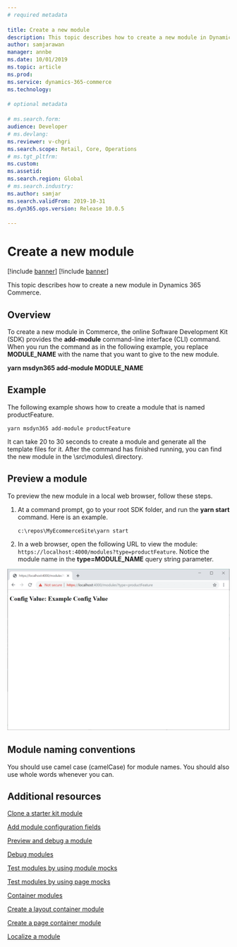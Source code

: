 ```yaml
---
# required metadata

title: Create a new module
description: This topic describes how to create a new module in Dynamics 365 Commerce.
author: samjarawan
manager: annbe
ms.date: 10/01/2019
ms.topic: article
ms.prod: 
ms.service: dynamics-365-commerce
ms.technology: 

# optional metadata

# ms.search.form: 
audience: Developer
# ms.devlang: 
ms.reviewer: v-chgri
ms.search.scope: Retail, Core, Operations
# ms.tgt_pltfrm: 
ms.custom: 
ms.assetid: 
ms.search.region: Global
# ms.search.industry: 
ms.author: samjar
ms.search.validFrom: 2019-10-31
ms.dyn365.ops.version: Release 10.0.5

---
```

# Create a new module

[!include [banner](../includes/preview-banner.md)]
[!include [banner](../includes/banner.md)]

This topic describes how to create a new module in Dynamics 365 Commerce.

## Overview

To create a new module in Commerce, the online Software Development Kit (SDK) provides the **add-module** command-line interface (CLI) command. When you run the command as in the following example, you replace **MODULE\_NAME** with the name that you want to give to the new module. 

**yarn msdyn365 add-module MODULE\_NAME**

## Example

The following example shows how to create a module that is named productFeature.

```
yarn msdyn365 add-module productFeature
```

It can take 20 to 30 seconds to create a module and generate all the template files for it. After the command has finished running, you can find the new module in the \\src\\modules\\ directory.

## Preview a module

To preview the new module in a local web browser, follow these steps.

1. At a command prompt, go to your root SDK folder, and run the **yarn start** command. Here is an example.

    ```
    c:\repos\MyEcommerceSite\yarn start
    ```

2. In a web browser, open the following URL to view the module: `https://localhost:4000/modules?type=productFeature`. Notice the module name in the **type=MODULE\_NAME** query string parameter.

![Module preview](media/create-new-module.png)

## Module naming conventions

You should use camel case (camelCase) for module names. You should also use whole words whenever you can.

## Additional resources

[Clone a starter kit module](clone-starter-module.md)

[Add module configuration fields](add-module-config-fields.md)

[Preview and debug a module](test-module.md)

[Debug modules](debug-modules.md)

[Test modules by using module mocks](test-module-mock.md)

[Test modules by using page mocks](test-page-mock.md)

[Container modules](container-modules.md)

[Create a layout container module](create-layout-container.md)

[Create a page container module](create-page-containers.md)

[Localize a module](localize-module.md)
